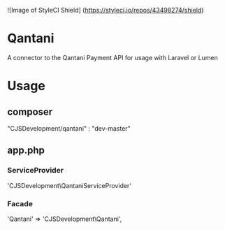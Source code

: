 ![Image of StyleCI Shield]
(https://styleci.io/repos/43498274/shield)

# Qantani
A connector to the Qantani Payment API for usage with Laravel or Lumen

# Usage
## composer
"CJSDevelopment/qantani" : "dev-master"

## app.php
### ServiceProvider
'CJSDevelopment\QantaniServiceProvider'

### Facade
'Qantani' => 'CJSDevelopment\Qantani',

